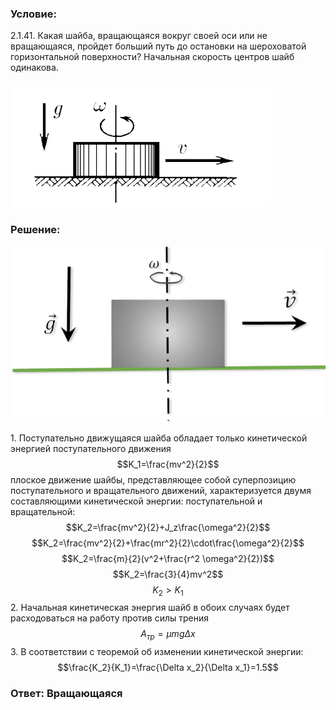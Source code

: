 ###  Условие: 

$2.1.41.$ Какая шайба, вращающаяся вокруг своей оси или не вращающаяся, пройдет больший путь до остановки на шероховатой горизонтальной поверхности? Начальная скорость центров шайб одинакова. 

![ К задаче 2.1.41 |417x201, 42%](../../img/2.1.41/statement.png)

###  Решение: 

![ Движение вращающейся шайбы |669x373, 59%](../../img/2.1.41/sol.png)

1\. Поступательно движущаяся шайба обладает только кинетической энергией поступательного движения $$K_1=\frac{mv^2}{2}$$ плоское движение шайбы, представляющее собой суперпозицию поступательного и вращательного движений, характеризуется двумя составляющими кинетической энергии: поступательной и вращательной: $$K_2=\frac{mv^2}{2}+J_z\frac{\omega^2}{2}$$ $$K_2=\frac{mv^2}{2}+\frac{mr^2}{2}\cdot\frac{\omega^2}{2}$$ $$K_2=\frac{m}{2}(v^2+\frac{r^2 \omega^2}{2})$$ $$K_2=\frac{3}{4}mv^2$$ $$K_2>K_1$$ 2\. Начальная кинетическая энергия шайб в обоих случаях будет расходоваться на работу против силы трения $$A_{тр} = \mu mg\Delta x$$ 3\. В соответствии с теоремой об изменении кинетической энергии: $$\frac{K_2}{K_1}=\frac{\Delta x_2}{\Delta x_1}=1.5$$ 

###  Ответ: Вращающаяся
